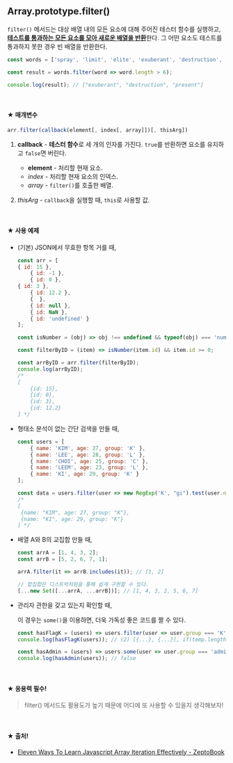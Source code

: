 ## Array.prototype.filter()

`filter()` 메서드는 대상 배열 내의 모든 요소에 대해 주어진 테스터 함수를 실행하고, <u>**테스트를 통과하는 모든 요소를 모아 새로운 배열을 반환**</u>한다. 그 어떤 요소도 테스트를 통과하지 못한 경우 빈 배열을 반환한다.

```javascript
const words = ['spray', 'limit', 'elite', 'exuberant', 'destruction', 'present'];

const result = words.filter(word => word.length > 6);

console.log(result); // ["exuberant", "destruction", "present"]
```

<br/>

#### ★ 매개변수

```javascript
arr.filter(callback(element[, index[, array]])[, thisArg])
```

1. **callback** - **테스터 함수**로 세 개의 인자를 가진다. `true`를 반환하면 요소를 유지하고 `false`면 버린다.
   - **element**  - 처리할 현재 요소.
   - *index* - 처리할 현재 요소의 인덱스.
   - *array* - `filter()`를 호출한 배열.

2. *thisArg* - `callback`을 실행할 때, `this`로 사용할 값.

<br/>

#### ★ 사용 예제

- (기본) JSON에서 무효한 항목 거를 때,

    ```javascript
    const arr = [
	{ id: 15 },
    	{ id: -1 },
        { id: 0 },
    { id: 3 },
        { id: 12.2 },
        {  },
        { id: null },
        { id: NaN },
        { id: 'undefined' }
    ];
    
    const isNumber = (obj) => obj !== undefined && typeof(obj) === 'number' && !isNaN(obj);
    
    const filterByID = (item) => isNumber(item.id) && item.id >= 0;
    
    const arrByID = arr.filter(filterByID);
    console.log(arrByID);
    /*
    [
        {id: 15},
        {id: 0},
        {id: 3},
        {id: 12.2}
    ] */
    ```




- 형태소 분석이 없는 간단 검색을 만들 때,

   ```javascript
   const users = [
       { name: 'KIM', age: 27, group: 'K' },
       { name: 'LEE', age: 28, group: 'L' },
       { name: 'CHOI', age: 25, group: 'C' },
       { name: 'LEEM', age: 23, group: 'L' },
       { name: 'KI', age: 29, group: 'K' }
   ];
   
   const data = users.filter(user => new RegExp('K', "gi").test(user.name));
   /*
   [
   	{name: "KIM", age: 27, group: "K"},
   	{name: "KI", age: 29, group: "K"}
   ] */
   ```
   




- 배열 A와 B의 교집합 만들 때,

   ```javascript
   const arrA = [1, 4, 3, 2];
   const arrB = [5, 2, 6, 7, 1];
   
   arrA.filter(it => arrB.includes(it)); // [1, 2]
   
   // 합집합은 디스트럭처링을 통해 쉽게 구현할 수 있다.
   [...new Set([...arrA, ...arrB])]; // [1, 4, 3, 2, 5, 6, 7]
   ```
   




- 관리자 관한을 갖고 있는지 확인할 때,

   이 경우는 `some()`을 이용하면, 더욱 가독성 좋은 코드를 짤 수 있다.
   
   ```javascript
   const hasFlagK = (users) => users.filter(user => user.group === 'K');
   console.log(hasFlagK(users)); // (2) [{...}, {...}], if(temp.length){...}
   
   const hasAdmin = (users) => users.some(user => user.group === 'admin');
   console.log(hasAdmin(users)); // false
   ```
   

<br/>

#### ★ **응용력 필수!**

> filter() 메서드도 활용도가 높기 때문에 어디에 또 사용할 수 있을지 생각해보자!

<br/>

#### ★ 출처!

- [Eleven Ways To Learn Javascript Array Iteration Effectively - ZeptoBook](https://www.zeptobook.com/eleven-ways-to-learn-javascript-array-iteration-effectively/)

